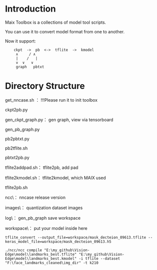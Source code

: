 # Introduction
Maix Toolbox is a collections of model tool scripts.

You can use it to convert model format from one to another.

Now it support:
```
    ckpt  ->  pb  <->  tflite  ->  kmodel
     ∧     / ∧
     |    /   |
     ∨  ∨   ∨
     graph   pbtxt
```

# Directory Structure
get_nncase.sh ：  !!!Please run it to init toolbox

ckpt2pb.py 		 

gen_ckpt_graph.py： gen graph, view via tensorboard

gen_pb_graph.py  

pb2pbtxt.py  

pb2tflite.sh  

pbtxt2pb.py  

tflite2addpad.sh：  tflite2pb, add pad

tflite2kmodel.sh： tflite2kmodel, which MAIX used

tflite2pb.sh

ncc\： nncase release version

images\：  quantization dataset images

log\：   gen_pb_graph save workspace

workspace\：    put your model inside here

```shell
tflite_convert --output_file=workspace/mask_decteion_09613.tflite --keras_model_file=workspace/mask_decteion_09613.h5
```

```shell
./ncc/ncc compile "E:\my_github\Vision-Edge\model\landmarks_best.tflite" "E:\my_github\Vision-Edge\model\landmarks_best.kmodel" -i tflite --dataset "F:\face_landmarks_cleaned\img_dir" -t k210
```
